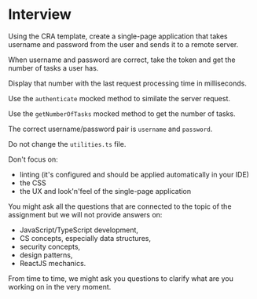 # Interview

Using the CRA template, create a single-page application that takes username and password from the user and sends it to a remote server.

When username and password are correct, take the token and get the number of tasks a user has.

Display that number with the last request processing time in milliseconds.

Use the `authenticate` mocked method to similate the server request.

Use the `getNumberOfTasks` mocked method to get the number of tasks.

The correct username/password pair is `username` and `password`.

Do not change the `utilities.ts` file.

Don't focus on:

- linting (it's configured and should be applied automatically in your IDE)
- the CSS
- the UX and look'n'feel of the single-page application

You might ask all the questions that are connected to the topic of the assignment but we will not provide answers on:

- JavaScript/TypeScript development,
- CS concepts, especially data structures,
- security concepts,
- design patterns,
- ReactJS mechanics.

From time to time, we might ask you questions to clarify what are you working on in the very moment.

